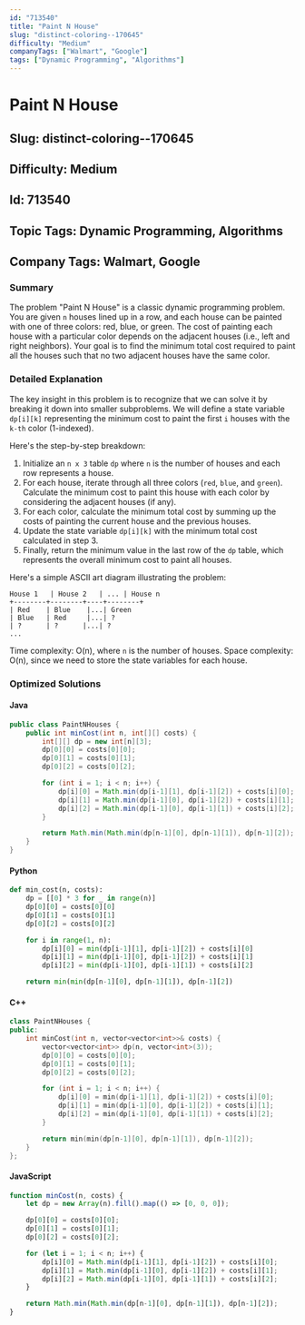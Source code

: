 ```yaml
---
id: "713540"
title: "Paint N House"
slug: "distinct-coloring--170645"
difficulty: "Medium"
companyTags: ["Walmart", "Google"]
tags: ["Dynamic Programming", "Algorithms"]
---
```


# Paint N House
## Slug: distinct-coloring--170645
## Difficulty: Medium
## Id: 713540
## Topic Tags: Dynamic Programming, Algorithms
## Company Tags: Walmart, Google

### Summary
The problem "Paint N House" is a classic dynamic programming problem. You are given `n` houses lined up in a row, and each house can be painted with one of three colors: red, blue, or green. The cost of painting each house with a particular color depends on the adjacent houses (i.e., left and right neighbors). Your goal is to find the minimum total cost required to paint all the houses such that no two adjacent houses have the same color.

### Detailed Explanation
The key insight in this problem is to recognize that we can solve it by breaking it down into smaller subproblems. We will define a state variable `dp[i][k]` representing the minimum cost to paint the first `i` houses with the `k-th` color (1-indexed).

Here's the step-by-step breakdown:

1. Initialize an `n x 3` table `dp` where `n` is the number of houses and each row represents a house.
2. For each house, iterate through all three colors (`red`, `blue`, and `green`). Calculate the minimum cost to paint this house with each color by considering the adjacent houses (if any).
3. For each color, calculate the minimum total cost by summing up the costs of painting the current house and the previous houses.
4. Update the state variable `dp[i][k]` with the minimum total cost calculated in step 3.
5. Finally, return the minimum value in the last row of the `dp` table, which represents the overall minimum cost to paint all houses.

Here's a simple ASCII art diagram illustrating the problem:
```
House 1   | House 2   | ... | House n
+--------+--------+----+--------+
| Red    | Blue    |...| Green
| Blue   | Red     |...| ?
| ?      | ?      |...| ?
...
```
Time complexity: O(n), where `n` is the number of houses.
Space complexity: O(n), since we need to store the state variables for each house.

### Optimized Solutions

#### Java
```java
public class PaintNHouses {
    public int minCost(int n, int[][] costs) {
        int[][] dp = new int[n][3];
        dp[0][0] = costs[0][0];
        dp[0][1] = costs[0][1];
        dp[0][2] = costs[0][2];

        for (int i = 1; i < n; i++) {
            dp[i][0] = Math.min(dp[i-1][1], dp[i-1][2]) + costs[i][0];
            dp[i][1] = Math.min(dp[i-1][0], dp[i-1][2]) + costs[i][1];
            dp[i][2] = Math.min(dp[i-1][0], dp[i-1][1]) + costs[i][2];
        }

        return Math.min(Math.min(dp[n-1][0], dp[n-1][1]), dp[n-1][2]);
    }
}
```

#### Python
```python
def min_cost(n, costs):
    dp = [[0] * 3 for _ in range(n)]
    dp[0][0] = costs[0][0]
    dp[0][1] = costs[0][1]
    dp[0][2] = costs[0][2]

    for i in range(1, n):
        dp[i][0] = min(dp[i-1][1], dp[i-1][2]) + costs[i][0]
        dp[i][1] = min(dp[i-1][0], dp[i-1][2]) + costs[i][1]
        dp[i][2] = min(dp[i-1][0], dp[i-1][1]) + costs[i][2]

    return min(min(dp[n-1][0], dp[n-1][1]), dp[n-1][2])
```

#### C++
```cpp
class PaintNHouses {
public:
    int minCost(int n, vector<vector<int>>& costs) {
        vector<vector<int>> dp(n, vector<int>(3));
        dp[0][0] = costs[0][0];
        dp[0][1] = costs[0][1];
        dp[0][2] = costs[0][2];

        for (int i = 1; i < n; i++) {
            dp[i][0] = min(dp[i-1][1], dp[i-1][2]) + costs[i][0];
            dp[i][1] = min(dp[i-1][0], dp[i-1][2]) + costs[i][1];
            dp[i][2] = min(dp[i-1][0], dp[i-1][1]) + costs[i][2];
        }

        return min(min(dp[n-1][0], dp[n-1][1]), dp[n-1][2]);
    }
};
```

#### JavaScript
```javascript
function minCost(n, costs) {
    let dp = new Array(n).fill().map(() => [0, 0, 0]);

    dp[0][0] = costs[0][0];
    dp[0][1] = costs[0][1];
    dp[0][2] = costs[0][2];

    for (let i = 1; i < n; i++) {
        dp[i][0] = Math.min(dp[i-1][1], dp[i-1][2]) + costs[i][0];
        dp[i][1] = Math.min(dp[i-1][0], dp[i-1][2]) + costs[i][1];
        dp[i][2] = Math.min(dp[i-1][0], dp[i-1][1]) + costs[i][2];
    }

    return Math.min(Math.min(dp[n-1][0], dp[n-1][1]), dp[n-1][2]);
}
```